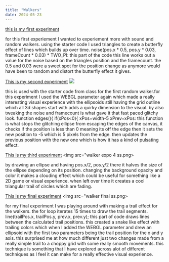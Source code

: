 ```yaml
---
title: "Walkers"
date: 2024-05-23
---
```


[this is my first experiment](/Coding-Blog/codeExperiments/walker-expo1/index.html)
<p>for this first experiement I wanted to experiement more with sound and random walkers. using the starter code I used triangles to create a butterfly effect of lines which builds up over time. noise(pos.x * 0.5, pos.y * 0.03, frameCount * 0.03) * TWO_PI: this part of the code this line works out a value for the noise based on the triangles position and the framecount. the 0.5 and 0.03 were a sweet spot for the position change as anymore would have been to random and distort the butterfly effect it gives. </p>


[This is my second experiment](/Coding-Blog/codeExperiments/walker-expo2/index.html)
<img src="walker expo 3 ss.png">
<p> this is used with the starter code from class for the first random walker.for this experiment I used the WEBGL parameter again which made a really interesting visual experience with the ellipsoids still having the grid outline which all 3d shapes start with adds a quirky dimension to the visual. by also tweaking the noise and framecount is what gave it that fast paced glitchy look. function edges(){
  if(xPos<0){ 
    xPos=width-5
    xPrev=xPos: this function is what stops the glitching ellipse from escaping the edges of the canvas, it checks if the position is less than 0 meaning its off the edge then it sets the new position to -5 which is 5 pixels from the edge. then updates the previous position with the new one which is how it has a kind of pulsating effect.</p>

[This is my third experiment](/Coding-Blog/codeExperiments/walker-expo3/index.html)
<img src="walker expo 4 ss.png>
<p>by drawing an ellipse and having pos.x/2, pos.y/2 there it halves the size of the ellipse depending on its position. changing the background opacity and color it makes a clouding effect which could be useful for something like a 2D game or visual experience. when left over time it creates a cool triangular trail of circles which are fading.</p>

[This is my final experiment](/Coding-Blog/codeExperiments/walker-expofinal/index.html)
<img src="walker final ss.png>
<p>for my final experiment I was playing around with making a trail effect for the walkers. the for loop iterates 15 times to draw the trail segments. 
 line(trailPos.x, trailPos.y, prev.x, prev.y); this part of code draws lines between the calculated trail positions. this created a snake like effect with trailing colors which when I added the WEBGL parameter and drew an ellipsoid with the first two parameters being the trail position for the x and y axis. this surprised me at how much different just two changes made from a really simple trail to a choppy grid with some really smooth movements. this technique is something that I have explored across alot of different techniques as I feel it can make for a really effective visual experience.</p>
